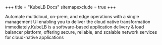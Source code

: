+++
title = "KubeLB Docs"
sitemapexclude = true
+++

Automate multicloud, on-prem, and edge operations with a single management UI enabling you to deliver the cloud native transformation immediately.KubeLB is a software-based application delivery & load balancer platform, offering secure, reliable, and scalable network services for cloud-native applications
